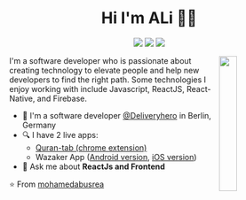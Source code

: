 <h1 align="center">Hi I'm ALi 👨‍💻 </h1>
<p align="center">
    <a href="https://x.com/Aley_ii?t=KmLbJp811f4JmlUWV92xYQ&s=09"><img src="https://img.shields.io/badge/X(Twitter)-%231FA1F1?style=flat&logo=X &logoColor=white"/></a>
    <a href="https://linkedin.com/in/ali-mohamed-86313a287"><img src="https://img.shields.io/badge/linkedin-%230177B5?style=flat&logo=linkedin&logoColor=white"/></a>
    <a href="https://www.instagram.com/aley_mohammed?igsh=dDB4eGRzcnhuMnYx"><img src="https://img.shields.io/badge/instagram-%23E4415F?style=flat&logo=instagram&logoColor=white"/></a>
  </p>
  
  <img src="https://cdn3d.iconscout.com/3d/premium/thumb/male-character-sitting-on-chair-and-using-laptop-4634472-3855677.png?f=webp" align="right" width="25%"/>

I'm a software developer who is passionate about creating technology to elevate people and help new developers to find the right path. Some technologies I enjoy working with include Javascript, ReactJS, React-Native, and Firebase.

- 🔭 I'm a software developer [@Deliveryhero](https://www.deliveryhero.com/) in Berlin, Germany
- 🔍 I have 2 live apps: 
  - [Quran-tab (chrome extension)](https://chrome.google.com/webstore/detail/quran-tab/afaihcdgkjebgabomemccdneglknjkdd)
  - Wazaker App ([Android version](https://play.google.com/store/apps/details?id=com.wazakerdailyaya&gl=DE), [iOS version](https://apps.apple.com/app/apple-store/id1453500014))
- 💬 Ask me about **ReactJs and Frontend**



⭐ From [mohamedabusrea](https://github.com/mohamedabusrea)
